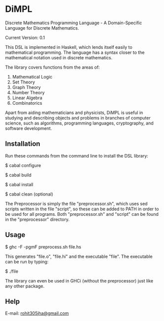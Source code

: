 DiMPL
=====

Discrete Mathematics Programming Language - A Domain-Specific Language for Discrete Mathematics.

Current Version: 0.1

This DSL is implemented in Haskell, which lends itself easily to mathematical programming. The language has a syntax closer to the mathematical notation used in discrete mathematics.

The library covers functions from the areas of:

1. Mathematical Logic
2. Set Theory
3. Graph Theory
4. Number Theory
5. Linear Algebra
6. Combinatorics

Apart from aiding mathematicians and physicists, DiMPL is useful in studying and describing objects and problems in branches of computer science, such as algorithms, programming languages, cryptography, and software development.

Installation
------------

Run these commands from the command line to install the DSL library:

$ cabal configure

$ cabal build

$ cabal install

$ cabal clean (optional)

The Preprocessor is simply the file "preprocessor.sh", which uses sed scripts written in the file "script", so these can be added to PATH in order to be used for all programs. Both "preprocessor.sh" and "script" can be found in the "preprocessor" directory.

Usage
-----

$ ghc -F -pgmF preprocess.sh file.hs

This generates "file.o", "file.hi" and the executable "file". The executable can be run by typing:

$ ./file

The library can even be used in GHCi (without the preprocessor) just like any other package.

Help
----

E-mail: rohit305jha@gmail.com
